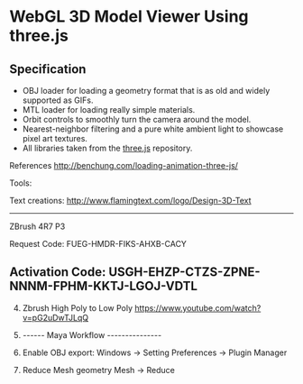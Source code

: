 # WebGL 3D Model Viewer Using three.js

## Specification

* OBJ loader for loading a geometry format that is as old and widely supported as GIFs.
* MTL loader for loading really simple materials.
* Orbit controls to smoothly turn the camera around the model.
* Nearest-neighbor filtering and a pure white ambient light to showcase pixel art textures.
* All libraries taken from the [three.js](https://github.com/mrdoob/three.js/) repository.



References
http://benchung.com/loading-animation-three-js/


Tools:

Text creations:
http://www.flamingtext.com/logo/Design-3D-Text

-------------------
ZBrush 4R7 P3

Request Code:
FUEG-HMDR-FIKS-AHXB-CACY

Activation Code:
USGH-EHZP-CTZS-ZPNE-NNNM-FPHM-KKTJ-LGOJ-VDTL
-------------------

4. Zbrush High Poly to Low Poly
https://www.youtube.com/watch?v=pG2uDwTJLqQ


5. ------ Maya Workflow ---------------

1. Enable OBJ export:
   Windows -> Setting Preferences -> Plugin Manager
   
2. Reduce Mesh geometry
   Mesh -> Reduce   

